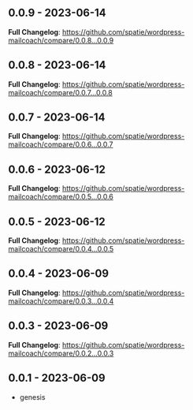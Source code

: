 ## 0.0.9 - 2023-06-14

**Full Changelog**: https://github.com/spatie/wordpress-mailcoach/compare/0.0.8...0.0.9

## 0.0.8 - 2023-06-14

**Full Changelog**: https://github.com/spatie/wordpress-mailcoach/compare/0.0.7...0.0.8

## 0.0.7 - 2023-06-14

**Full Changelog**: https://github.com/spatie/wordpress-mailcoach/compare/0.0.6...0.0.7

## 0.0.6 - 2023-06-12

**Full Changelog**: https://github.com/spatie/wordpress-mailcoach/compare/0.0.5...0.0.6

## 0.0.5 - 2023-06-12

**Full Changelog**: https://github.com/spatie/wordpress-mailcoach/compare/0.0.4...0.0.5

## 0.0.4 - 2023-06-09

**Full Changelog**: https://github.com/spatie/wordpress-mailcoach/compare/0.0.3...0.0.4

## 0.0.3 - 2023-06-09

**Full Changelog**: https://github.com/spatie/wordpress-mailcoach/compare/0.0.2...0.0.3

## 0.0.1 - 2023-06-09

- genesis
